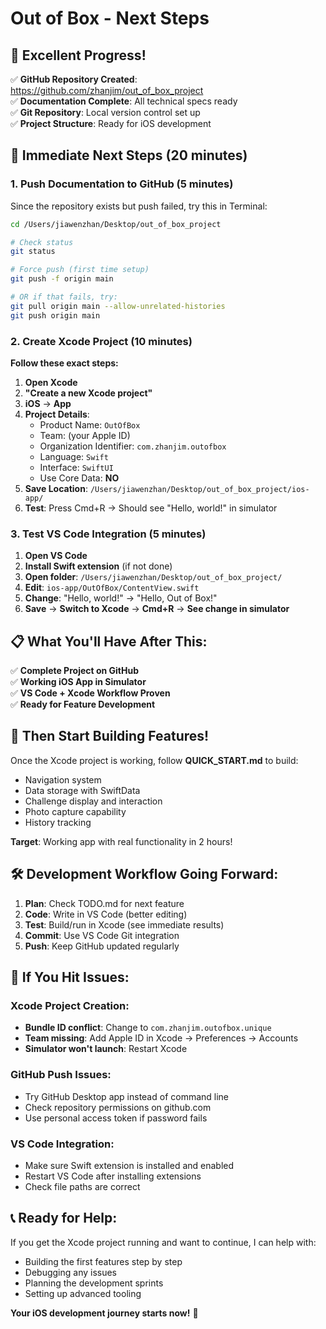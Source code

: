# Out of Box - Next Steps

## 🎉 Excellent Progress!

✅ **GitHub Repository Created**: https://github.com/zhanjim/out_of_box_project  
✅ **Documentation Complete**: All technical specs ready  
✅ **Git Repository**: Local version control set up  
✅ **Project Structure**: Ready for iOS development  

## 🚀 Immediate Next Steps (20 minutes)

### 1. Push Documentation to GitHub (5 minutes)
Since the repository exists but push failed, try this in Terminal:

```bash
cd /Users/jiawenzhan/Desktop/out_of_box_project

# Check status
git status

# Force push (first time setup)
git push -f origin main

# OR if that fails, try:
git pull origin main --allow-unrelated-histories
git push origin main
```

### 2. Create Xcode Project (10 minutes)
**Follow these exact steps:**

1. **Open Xcode**
2. **"Create a new Xcode project"**
3. **iOS** → **App**
4. **Project Details**:
   - Product Name: `OutOfBox`
   - Team: (your Apple ID)
   - Organization Identifier: `com.zhanjim.outofbox`
   - Language: `Swift`
   - Interface: `SwiftUI`
   - Use Core Data: **NO**
5. **Save Location**: `/Users/jiawenzhan/Desktop/out_of_box_project/ios-app/`
6. **Test**: Press Cmd+R → Should see "Hello, world!" in simulator

### 3. Test VS Code Integration (5 minutes)
1. **Open VS Code**
2. **Install Swift extension** (if not done)
3. **Open folder**: `/Users/jiawenzhan/Desktop/out_of_box_project/`
4. **Edit**: `ios-app/OutOfBox/ContentView.swift`
5. **Change**: "Hello, world!" → "Hello, Out of Box!"
6. **Save** → **Switch to Xcode** → **Cmd+R** → **See change in simulator**

## 📋 What You'll Have After This:

✅ **Complete Project on GitHub**  
✅ **Working iOS App in Simulator**  
✅ **VS Code + Xcode Workflow Proven**  
✅ **Ready for Feature Development**  

## 🎯 Then Start Building Features!

Once the Xcode project is working, follow **QUICK_START.md** to build:
- Navigation system
- Data storage with SwiftData
- Challenge display and interaction
- Photo capture capability
- History tracking

**Target**: Working app with real functionality in 2 hours!

## 🛠️ Development Workflow Going Forward:

1. **Plan**: Check TODO.md for next feature
2. **Code**: Write in VS Code (better editing)
3. **Test**: Build/run in Xcode (see immediate results)
4. **Commit**: Use VS Code Git integration
5. **Push**: Keep GitHub updated regularly

## 🚨 If You Hit Issues:

### Xcode Project Creation:
- **Bundle ID conflict**: Change to `com.zhanjim.outofbox.unique`
- **Team missing**: Add Apple ID in Xcode → Preferences → Accounts
- **Simulator won't launch**: Restart Xcode

### GitHub Push Issues:
- Try GitHub Desktop app instead of command line
- Check repository permissions on github.com
- Use personal access token if password fails

### VS Code Integration:
- Make sure Swift extension is installed and enabled
- Restart VS Code after installing extensions
- Check file paths are correct

## 📞 Ready for Help:

If you get the Xcode project running and want to continue, I can help with:
- Building the first features step by step
- Debugging any issues
- Planning the development sprints
- Setting up advanced tooling

**Your iOS development journey starts now!** 🚀